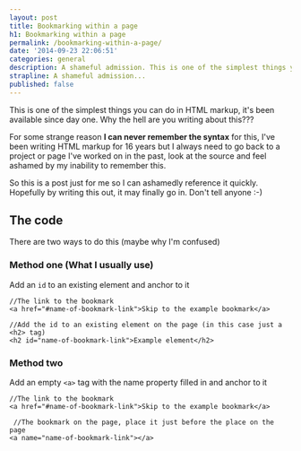 ```yaml
---
layout: post
title: Bookmarking within a page
h1: Bookmarking within a page
permalink: /bookmarking-within-a-page/
date: '2014-09-23 22:06:51'
categories: general
description: A shameful admission. This is one of the simplest things you can do in HTML markup, it's been available since day one but for some strange reason I can never remember the syntax
strapline: A shameful admission...
published: false
---
```


This is one of the simplest things you can do in HTML markup, it's been available since day one. Why the hell are you writing about this???

For some strange reason **I can never remember the syntax** for this, I've been writing HTML markup for 16 years but I always need to go back to a project or page I've worked on in the past, look at the source and feel ashamed by my inability to remember this.   

So this is a post just for me so I can ashamedly reference it quickly. Hopefully by writing this out, it may finally go in. Don't tell anyone :-)

## The code

There are two ways to do this (maybe why I'm confused)

### Method one (What I usually use)
Add an `id` to an existing element and anchor to it

    //The link to the bookmark
    <a href="#name-of-bookmark-link">Skip to the example bookmark</a>
    
    //Add the id to an existing element on the page (in this case just a <h2> tag) 
    <h2 id="name-of-bookmark-link">Example element</h2>

### Method two
Add an empty `<a>` tag with the name property filled in and anchor to it

    //The link to the bookmark
    <a href="#name-of-bookmark-link">Skip to the example bookmark</a>
    
     //The bookmark on the page, place it just before the place on the page 
    <a name="name-of-bookmark-link"></a> 
